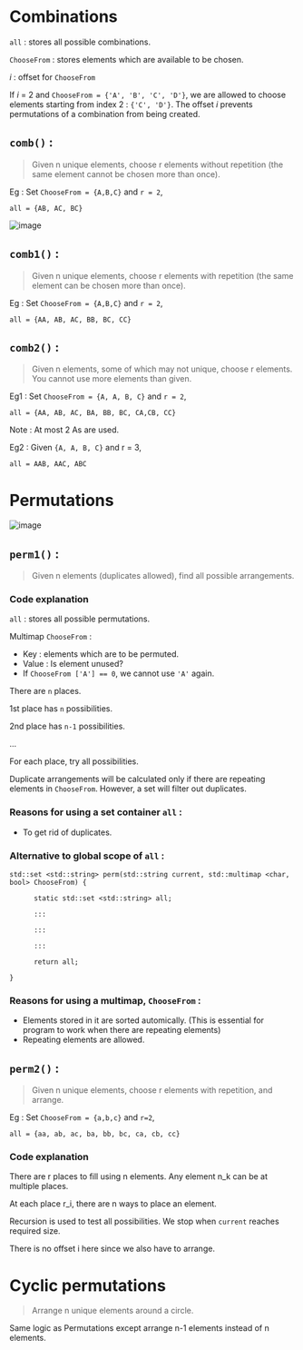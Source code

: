 # Combinations 

`all` : stores all possible combinations. 

`ChooseFrom` : stores elements which are available to be chosen.

*i* : offset for `ChooseFrom`

If *i* = 2 and `ChooseFrom = {'A', 'B', 'C', 'D'}`, we are allowed to choose elements starting from index $2$ :   `{'C', 'D'}`. The offset *i* prevents permutations of a combination from being created.
## `comb()` :
>Given n unique elements, choose r elements without repetition (the same element cannot be chosen more than once).

Eg : Set `ChooseFrom = {A,B,C}` and `r = 2`,

`all = {AB, AC, BC}`

![image](https://user-images.githubusercontent.com/65414576/155157469-e278d864-1500-4e58-996d-3f5bd2ece10c.png)


## `comb1()` :

>Given n unique elements, choose r elements with repetition (the same element can be chosen more than once).

Eg : Set `ChooseFrom = {A,B,C}` and `r = 2`, 

`all = {AA, AB, AC, BB, BC, CC}`

## `comb2()` :
>Given n elements, some of which may not unique, choose r elements. You cannot use more elements than given. 

Eg1 : Set `ChooseFrom = {A, A, B, C}` and `r = 2`,

`all = {AA, AB, AC, BA, BB, BC, CA,CB, CC} `

Note : At most 2 As are used.
	
Eg2 : Given `{A, A, B, C}` and r = 3,

`all = AAB, AAC, ABC `


# Permutations 
![image](https://user-images.githubusercontent.com/65414576/152680821-783bb8dd-16d9-4e30-91dc-889c82437283.png)

## `perm1()` :
>Given n elements (duplicates allowed), find all possible arrangements.


### Code explanation ###
`all` : stores all possible permutations. 

Multimap `ChooseFrom` : 
- Key : elements which are to be permuted.
- Value : Is element unused?
- If `ChooseFrom ['A'] == 0`, we cannot use `'A'` again.


There are `n` places.

1st place has `n` possibilities.

2nd place has `n-1` possibilities.

...

For each place, try all possibilities.

Duplicate arrangements will be calculated only if there are repeating elements in `ChooseFrom`. However, a set will filter out duplicates.


### Reasons for using a set container `all` :
  
- To get rid of duplicates.

### Alternative to global scope of `all` :

```
std::set <std::string> perm(std::string current, std::multimap <char, bool> ChooseFrom) {

      static std::set <std::string> all;
  
      :::
      
      :::
    
      :::
    
      return all;
  
}
```

### Reasons for using a multimap, `ChooseFrom` :
- Elements stored in it are sorted automically. (This is essential for program to work when there are repeating elements)
- Repeating elements are allowed.

## `perm2()` :
>Given n unique elements, choose r elements with repetition, and arrange.

Eg : Set `ChooseFrom = {a,b,c}` and `r=2`,

`all = {aa, ab, ac, ba, bb, bc, ca, cb, cc}`

### Code explanation
There are r places to fill using n elements. Any element n_k can be at multiple places.

At each place r_i, there are n ways to place an element.

Recursion is used to test all possibilities. We stop when `current` reaches required size. 

There is no offset i here since we also have to arrange.

# Cyclic permutations #
> Arrange n unique elements around a circle.

Same logic as Permutations except arrange n-1 elements instead of n elements.
